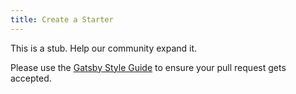 ```yaml
---
title: Create a Starter
---
```


This is a stub. Help our community expand it.

Please use the [Gatsby Style Guide](/docs/gatsby-style-guide/) to ensure your
pull request gets accepted.
